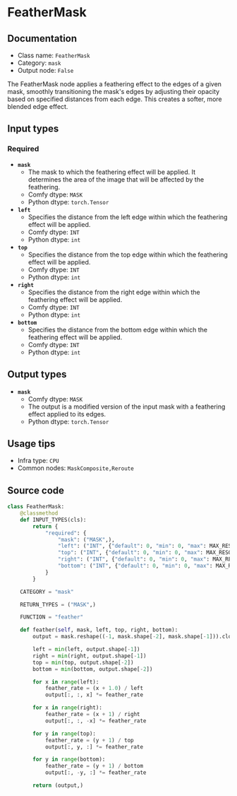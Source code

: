 # FeatherMask
## Documentation
- Class name: `FeatherMask`
- Category: `mask`
- Output node: `False`

The FeatherMask node applies a feathering effect to the edges of a given mask, smoothly transitioning the mask's edges by adjusting their opacity based on specified distances from each edge. This creates a softer, more blended edge effect.
## Input types
### Required
- **`mask`**
    - The mask to which the feathering effect will be applied. It determines the area of the image that will be affected by the feathering.
    - Comfy dtype: `MASK`
    - Python dtype: `torch.Tensor`
- **`left`**
    - Specifies the distance from the left edge within which the feathering effect will be applied.
    - Comfy dtype: `INT`
    - Python dtype: `int`
- **`top`**
    - Specifies the distance from the top edge within which the feathering effect will be applied.
    - Comfy dtype: `INT`
    - Python dtype: `int`
- **`right`**
    - Specifies the distance from the right edge within which the feathering effect will be applied.
    - Comfy dtype: `INT`
    - Python dtype: `int`
- **`bottom`**
    - Specifies the distance from the bottom edge within which the feathering effect will be applied.
    - Comfy dtype: `INT`
    - Python dtype: `int`
## Output types
- **`mask`**
    - Comfy dtype: `MASK`
    - The output is a modified version of the input mask with a feathering effect applied to its edges.
    - Python dtype: `torch.Tensor`
## Usage tips
- Infra type: `CPU`
- Common nodes: `MaskComposite,Reroute`


## Source code
```python
class FeatherMask:
    @classmethod
    def INPUT_TYPES(cls):
        return {
            "required": {
                "mask": ("MASK",),
                "left": ("INT", {"default": 0, "min": 0, "max": MAX_RESOLUTION, "step": 1}),
                "top": ("INT", {"default": 0, "min": 0, "max": MAX_RESOLUTION, "step": 1}),
                "right": ("INT", {"default": 0, "min": 0, "max": MAX_RESOLUTION, "step": 1}),
                "bottom": ("INT", {"default": 0, "min": 0, "max": MAX_RESOLUTION, "step": 1}),
            }
        }

    CATEGORY = "mask"

    RETURN_TYPES = ("MASK",)

    FUNCTION = "feather"

    def feather(self, mask, left, top, right, bottom):
        output = mask.reshape((-1, mask.shape[-2], mask.shape[-1])).clone()

        left = min(left, output.shape[-1])
        right = min(right, output.shape[-1])
        top = min(top, output.shape[-2])
        bottom = min(bottom, output.shape[-2])

        for x in range(left):
            feather_rate = (x + 1.0) / left
            output[:, :, x] *= feather_rate

        for x in range(right):
            feather_rate = (x + 1) / right
            output[:, :, -x] *= feather_rate

        for y in range(top):
            feather_rate = (y + 1) / top
            output[:, y, :] *= feather_rate

        for y in range(bottom):
            feather_rate = (y + 1) / bottom
            output[:, -y, :] *= feather_rate

        return (output,)

```
